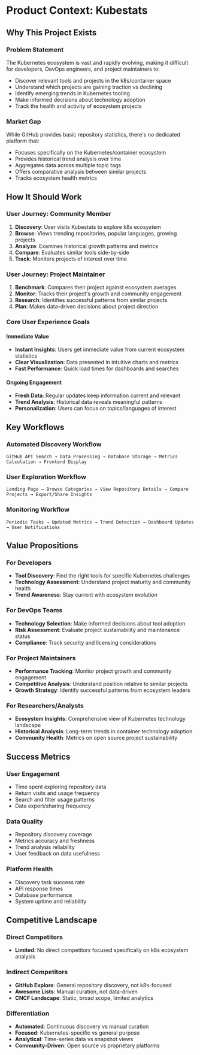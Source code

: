 # Product Context: Kubestats

## Why This Project Exists

### Problem Statement
The Kubernetes ecosystem is vast and rapidly evolving, making it difficult for developers, DevOps engineers, and project maintainers to:
- Discover relevant tools and projects in the k8s/container space
- Understand which projects are gaining traction vs declining
- Identify emerging trends in Kubernetes tooling
- Make informed decisions about technology adoption
- Track the health and activity of ecosystem projects

### Market Gap
While GitHub provides basic repository statistics, there's no dedicated platform that:
- Focuses specifically on the Kubernetes/container ecosystem
- Provides historical trend analysis over time
- Aggregates data across multiple topic tags
- Offers comparative analysis between similar projects
- Tracks ecosystem health metrics

## How It Should Work

### User Journey: Community Member
1. **Discovery**: User visits Kubestats to explore k8s ecosystem
2. **Browse**: Views trending repositories, popular languages, growing projects
3. **Analyze**: Examines historical growth patterns and metrics
4. **Compare**: Evaluates similar tools side-by-side
5. **Track**: Monitors projects of interest over time

### User Journey: Project Maintainer
1. **Benchmark**: Compares their project against ecosystem averages
2. **Monitor**: Tracks their project's growth and community engagement
3. **Research**: Identifies successful patterns from similar projects
4. **Plan**: Makes data-driven decisions about project direction

### Core User Experience Goals

#### Immediate Value
- **Instant Insights**: Users get immediate value from current ecosystem statistics
- **Clear Visualization**: Data presented in intuitive charts and metrics
- **Fast Performance**: Quick load times for dashboards and searches

#### Ongoing Engagement
- **Fresh Data**: Regular updates keep information current and relevant
- **Trend Analysis**: Historical data reveals meaningful patterns
- **Personalization**: Users can focus on topics/languages of interest

## Key Workflows

### Automated Discovery Workflow
```
GitHub API Search → Data Processing → Database Storage → Metrics Calculation → Frontend Display
```

### User Exploration Workflow
```
Landing Page → Browse Categories → View Repository Details → Compare Projects → Export/Share Insights
```

### Monitoring Workflow
```
Periodic Tasks → Updated Metrics → Trend Detection → Dashboard Updates → User Notifications
```

## Value Propositions

### For Developers
- **Tool Discovery**: Find the right tools for specific Kubernetes challenges
- **Technology Assessment**: Understand project maturity and community health
- **Trend Awareness**: Stay current with ecosystem evolution

### For DevOps Teams
- **Technology Selection**: Make informed decisions about tool adoption
- **Risk Assessment**: Evaluate project sustainability and maintenance status
- **Compliance**: Track security and licensing considerations

### For Project Maintainers
- **Performance Tracking**: Monitor project growth and community engagement
- **Competitive Analysis**: Understand position relative to similar projects
- **Growth Strategy**: Identify successful patterns from ecosystem leaders

### For Researchers/Analysts
- **Ecosystem Insights**: Comprehensive view of Kubernetes technology landscape
- **Historical Analysis**: Long-term trends in container technology adoption
- **Community Health**: Metrics on open source project sustainability

## Success Metrics

### User Engagement
- Time spent exploring repository data
- Return visits and usage frequency
- Search and filter usage patterns
- Data export/sharing frequency

### Data Quality
- Repository discovery coverage
- Metrics accuracy and freshness
- Trend analysis reliability
- User feedback on data usefulness

### Platform Health
- Discovery task success rate
- API response times
- Database performance
- System uptime and reliability

## Competitive Landscape

### Direct Competitors
- **Limited**: No direct competitors focused specifically on k8s ecosystem analysis

### Indirect Competitors
- **GitHub Explore**: General repository discovery, not k8s-focused
- **Awesome Lists**: Manual curation, not data-driven
- **CNCF Landscape**: Static, broad scope, limited analytics

### Differentiation
- **Automated**: Continuous discovery vs manual curation
- **Focused**: Kubernetes-specific vs general purpose
- **Analytical**: Time-series data vs snapshot views
- **Community-Driven**: Open source vs proprietary platforms
